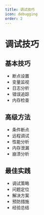 ```yaml
---
title: 调试技巧
icon: debugging
order: 2
---
```


# 调试技巧

## 基本技巧
- 断点设置
- 变量监视
- 日志分析
- 错误追踪
- 内存检查

## 高级方法
- 条件断点
- 远程调试
- 性能分析
- 内存泄漏
- 崩溃分析

## 最佳实践
- 调试策略
- 问题定位
- 解决方案
- 预防措施
- 经验总结
